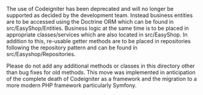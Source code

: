 The use of Codeigniter has been deprecated and will no longer be supported as decided by the development team. 
Instead business entities are to be accessed using the Doctrine ORM which can be found in src/EasyShop/Entities.
Business logic at the same time is to be placed in appropriate classes/services which are also located in 
src/EasyShop. In addition to this, re-usable getter methods are to be placed in repositories following the repository
pattern and can be found in src/Easyshop/Repositories. 

Please do not add any additional methods or classes in this directory other than bug fixes for old methods. This move
was implemented in anticipation of the complete death of Codeigniter as a framework and the migration to a more modern
PHP framework particularly Symfony.
